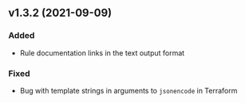 ## v1.3.2 (2021-09-09)

### Added
* Rule documentation links in the text output format

### Fixed
* Bug with template strings in arguments to `jsonencode` in Terraform
